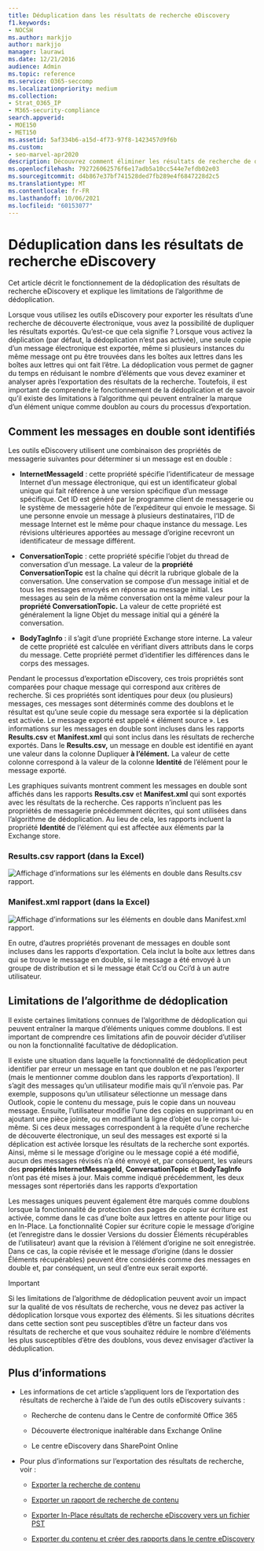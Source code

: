 ```yaml
---
title: Déduplication dans les résultats de recherche eDiscovery
f1.keywords:
- NOCSH
ms.author: markjjo
author: markjjo
manager: laurawi
ms.date: 12/21/2016
audience: Admin
ms.topic: reference
ms.service: O365-seccomp
ms.localizationpriority: medium
ms.collection:
- Strat_O365_IP
- M365-security-compliance
search.appverid:
- MOE150
- MET150
ms.assetid: 5af334b6-a15d-4f73-97f8-1423457d9f6b
ms.custom:
- seo-marvel-apr2020
description: Découvrez comment éliminer les résultats de recherche de découverte électronique en double afin qu’une seule copie d’un message électronique soit exportée.
ms.openlocfilehash: 792726062576f6e17adb5a10cc544e7efdb02e03
ms.sourcegitcommit: d4b867e37bf741528ded7fb289e4f6847228d2c5
ms.translationtype: MT
ms.contentlocale: fr-FR
ms.lasthandoff: 10/06/2021
ms.locfileid: "60153077"
---
```

# <a name="de-duplication-in-ediscovery-search-results"></a>Déduplication dans les résultats de recherche eDiscovery

Cet article décrit le fonctionnement de la dédoplication des résultats de recherche eDiscovery et explique les limitations de l’algorithme de dédoplication.
  
Lorsque vous utilisez les outils eDiscovery pour exporter les résultats d’une recherche de découverte électronique, vous avez la possibilité de dupliquer les résultats exportés. Qu’est-ce que cela signifie ? Lorsque vous activez la déplication (par défaut, la dédoplication n’est pas activée), une seule copie d’un message électronique est exportée, même si plusieurs instances du même message ont pu être trouvées dans les boîtes aux lettres dans les boîtes aux lettres qui ont fait l’être. La dédoplication vous permet de gagner du temps en réduisant le nombre d’éléments que vous devez examiner et analyser après l’exportation des résultats de la recherche. Toutefois, il est important de comprendre le fonctionnement de la dédoplication et de savoir qu’il existe des limitations à l’algorithme qui peuvent entraîner la marque d’un élément unique comme doublon au cours du processus d’exportation.
  
## <a name="how-duplicate-messages-are-identified"></a>Comment les messages en double sont identifiés

Les outils eDiscovery utilisent une combinaison des propriétés de messagerie suivantes pour déterminer si un message est en double :
  
- **InternetMessageId** : cette propriété spécifie l’identificateur de message Internet d’un message électronique, qui est un identificateur global unique qui fait référence à une version spécifique d’un message spécifique. Cet ID est généré par le programme client de messagerie ou le système de messagerie hôte de l’expéditeur qui envoie le message. Si une personne envoie un message à plusieurs destinataires, l’ID de message Internet est le même pour chaque instance du message. Les révisions ultérieures apportées au message d’origine recevront un identificateur de message différent. 

- **ConversationTopic** : cette propriété spécifie l’objet du thread de conversation d’un message. La valeur de la **propriété ConversationTopic** est la chaîne qui décrit la rubrique globale de la conversation. Une conservation se compose d’un message initial et de tous les messages envoyés en réponse au message initial. Les messages au sein de la même conversation ont la même valeur pour la **propriété ConversationTopic.** La valeur de cette propriété est généralement la ligne Objet du message initial qui a généré la conversation. 

- **BodyTagInfo** : il s’agit d’une propriété Exchange store interne. La valeur de cette propriété est calculée en vérifiant divers attributs dans le corps du message. Cette propriété permet d’identifier les différences dans le corps des messages. 

Pendant le processus d’exportation eDiscovery, ces trois propriétés sont comparées pour chaque message qui correspond aux critères de recherche. Si ces propriétés sont identiques pour deux (ou plusieurs) messages, ces messages sont déterminés comme des doublons et le résultat est qu’une seule copie du message sera exportée si la déplication est activée. Le message exporté est appelé « élément source ». Les informations sur les messages en double sont incluses dans les rapports **Results.csv** et **Manifest.xml** qui sont inclus dans les résultats de recherche exportés. Dans le **Results.csv,** un message en double est identifié en ayant une valeur dans la colonne Dupliquer **à l’élément.** La valeur de cette colonne correspond à la valeur de la colonne **Identité** de l’élément pour le message exporté. 
  
Les graphiques suivants montrent comment les messages en double sont affichés dans les rapports **Results.csv** et **Manifest.xml** qui sont exportés avec les résultats de la recherche. Ces rapports n’incluent pas les propriétés de messagerie précédemment décrites, qui sont utilisées dans l’algorithme de dédoplication. Au lieu de cela, les rapports incluent la propriété **Identité** de l’élément qui est affectée aux éléments par la Exchange store. 
  
 ### <a name="resultscsv-report-viewed-in-excel"></a>Results.csv rapport (dans la Excel)
  
![Affichage d’informations sur les éléments en double dans Results.csv rapport.](../media/e3d64004-3b91-4cba-b6f3-934b46cbdcdb.png)
  
 ### <a name="manifestxml-report-viewed-in-excel"></a>Manifest.xml rapport (dans la Excel)
  
![Affichage d’informations sur les éléments en double dans Manifest.xml rapport.](../media/69aa4786-9883-46ff-bcae-b35e0daf4a6d.png)
  
En outre, d’autres propriétés provenant de messages en double sont incluses dans les rapports d’exportation. Cela inclut la boîte aux lettres dans qui se trouve le message en double, si le message a été envoyé à un groupe de distribution et si le message était Cc’d ou Cci’d à un autre utilisateur.
  
## <a name="limitations-of-the-de-duplication-algorithm"></a>Limitations de l’algorithme de dédoplication

Il existe certaines limitations connues de l’algorithme de dédoplication qui peuvent entraîner la marque d’éléments uniques comme doublons. Il est important de comprendre ces limitations afin de pouvoir décider d’utiliser ou non la fonctionnalité facultative de dédoplication.
  
Il existe une situation dans laquelle la fonctionnalité de dédoplication peut identifier par erreur un message en tant que doublon et ne pas l’exporter (mais le mentionner comme doublon dans les rapports d’exportation). Il s’agit des messages qu’un utilisateur modifie mais qu’il n’envoie pas. Par exemple, supposons qu’un utilisateur sélectionne un message dans Outlook, copie le contenu du message, puis le copie dans un nouveau message. Ensuite, l’utilisateur modifie l’une des copies en supprimant ou en ajoutant une pièce jointe, ou en modifiant la ligne d’objet ou le corps lui-même. Si ces deux messages correspondent à la requête d’une recherche de découverte électronique, un seul des messages est exporté si la déplication est activée lorsque les résultats de la recherche sont exportés. Ainsi, même si le message d’origine ou le message copié a été modifié, aucun des messages révisés n’a été envoyé et, par conséquent, les valeurs des **propriétés InternetMessageId**, **ConversationTopic** et **BodyTagInfo** n’ont pas été mises à jour. Mais comme indiqué précédemment, les deux messages sont répertoriés dans les rapports d’exportation 
  
Les messages uniques peuvent également être marqués comme doublons lorsque la fonctionnalité de protection des pages de copie sur écriture est activée, comme dans le cas d’une boîte aux lettres en attente pour litige ou en In-Place. La fonctionnalité Copier sur écriture copie le message d’origine (et l’enregistre dans le dossier Versions du dossier Éléments récupérables de l’utilisateur) avant que la révision à l’élément d’origine ne soit enregistrée. Dans ce cas, la copie révisée et le message d’origine (dans le dossier Éléments récupérables) peuvent être considérés comme des messages en double et, par conséquent, un seul d’entre eux serait exporté.
  
> [!IMPORTANT]
> Si les limitations de l’algorithme de dédoplication peuvent avoir un impact sur la qualité de vos résultats de recherche, vous ne devez pas activer la dédoplication lorsque vous exportez des éléments. Si les situations décrites dans cette section sont peu susceptibles d’être un facteur dans vos résultats de recherche et que vous souhaitez réduire le nombre d’éléments les plus susceptibles d’être des doublons, vous devez envisager d’activer la déduplication. 
  
## <a name="more-information"></a>Plus d’informations

- Les informations de cet article s’appliquent lors de l’exportation des résultats de recherche à l’aide de l’un des outils eDiscovery suivants :

  - Recherche de contenu dans le Centre de conformité Office 365

  - Découverte électronique inaltérable dans Exchange Online

  - Le centre eDiscovery dans SharePoint Online

- Pour plus d’informations sur l’exportation des résultats de recherche, voir :

  - [Exporter la recherche de contenu](export-search-results.md)

  - [Exporter un rapport de recherche de contenu](export-a-content-search-report.md)

  - [Exporter In-Place résultats de recherche eDiscovery vers un fichier PST](/exchange/security-and-compliance/in-place-ediscovery/export-search-results)

  - [Exporter du contenu et créer des rapports dans le centre eDiscovery](/SharePoint/governance/export-content-and-create-reports-in-the-ediscovery-center)